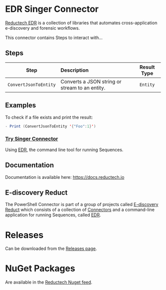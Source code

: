 # EDR Singer Connector

[Reductech EDR](https://gitlab.com/reductech/edr) is a collection of
libraries that automates cross-application e-discovery and forensic workflows.

This connector contains Steps to interact with...

## Steps

|         Step          | Description                                    | Result Type |
| :-------------------: | :--------------------------------------------- | :---------: |
| `ConvertJsonToEntity` | Converts a JSON string or stream to an entity. |  `Entity`   |

## Examples

To check if a file exists and print the result:

```scala
- Print (ConvertJsonToEntity '{"Foo":1}')
```

### [Try Singer Connector](https://gitlab.com/reductech/edr/edr/-/releases)

Using [EDR](https://gitlab.com/reductech/edr/edr),
the command line tool for running Sequences.

## Documentation

Documentation is available here: https://docs.reductech.io

## E-discovery Reduct

The PowerShell Connector is part of a group of projects called
[E-discovery Reduct](https://gitlab.com/reductech/edr)
which consists of a collection of [Connectors](https://gitlab.com/reductech/edr/connectors)
and a command-line application for running Sequences, called
[EDR](https://gitlab.com/reductech/edr/edr/-/releases).

# Releases

Can be downloaded from the [Releases page](https://gitlab.com/reductech/edr/connectors/singer/-/releases).

# NuGet Packages

Are available in the [Reductech Nuget feed](https://gitlab.com/reductech/nuget/-/packages).

